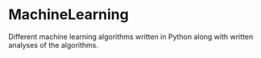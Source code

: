 # MachineLearning
Different machine learning algorithms written in Python along with written analyses of the algorithms.
